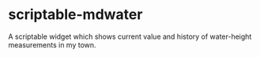 # scriptable-mdwater
A scriptable widget which shows current value and history of water-height measurements in my town.
